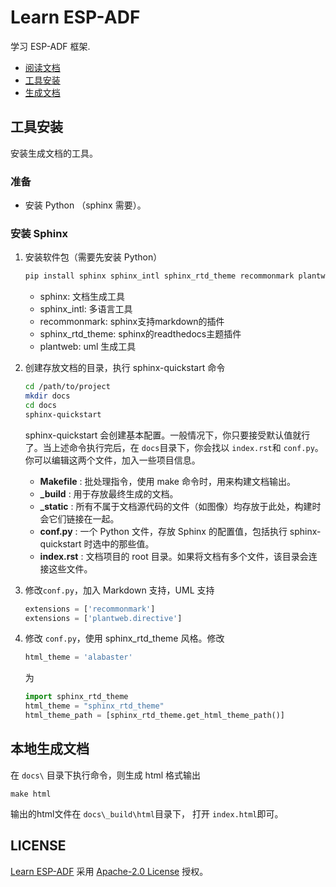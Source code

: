 # Learn ESP-ADF

学习 ESP-ADF 框架.

* [阅读文档](https://learn-esp-adf.readthedocs.org)
* [工具安装](#工具安装)
* [生成文档](#本地生成文档)

## 工具安装

安装生成文档的工具。

### 准备

* 安装 Python （sphinx 需要）。

<!-- 2. 安装 Java （sphinxcontrib-plantuml 需要）。

### 安装 Graphviz (Windows， for plantuml)

1. 从 <https://graphviz.org/_pages/Download/Download_windows.html> 下载 Graphviz 2.38 Stable Release 安装包。
2. 执行安装包。
3. 在 PATH 环境变量添加安装目录，例如: `C:\Program Files (x86)\Graphviz2.38\bin` 。
4. 在 cmd 命令行模式下， 执行 `dot -version` ，检查安装结果。 -->

### 安装 Sphinx

1. 安装软件包（需要先安装 Python）

    ```sh
    pip install sphinx sphinx_intl sphinx_rtd_theme recommonmark plantweb
    ```

    * sphinx: 文档生成工具
    * sphinx_intl: 多语言工具
    * recommonmark: sphinx支持markdown的插件
    * sphinx_rtd_theme: sphinx的readthedocs主题插件
    * plantweb: uml 生成工具

    <!-- # pip install sphinx sphinx_intl sphinx_rtd_theme recommonmark sphinxcontrib-plantuml -->
    <!-- **note**: 安装 sphinxcontrib-plantuml 时，会有一个错误提示 `attributeerror '_namespacepath' object has no attribute 'sort'`， 需要执行 `python -m pip install --upgrade pip setuptools wheel`。 -->

2. 创建存放文档的目录，执行 sphinx-quickstart 命令

    ```sh
    cd /path/to/project
    mkdir docs
    cd docs
    sphinx-quickstart
    ```

    sphinx-quickstart 会创建基本配置。一般情况下，你只要接受默认值就行了。当上述命令执行完后，在 ```docs```目录下，你会找以 ```index.rst```和 ```conf.py```。 你可以编辑这两个文件，加入一些项目信息。

    * **Makefile** : 批处理指令，使用 make 命令时，用来构建文档输出。
    * **_build** : 用于存放最终生成的文档。
    * **_static** : 所有不属于文档源代码的文件（如图像）均存放于此处，构建时会它们链接在一起。
    * **conf.py** : 一个 Python 文件，存放 Sphinx 的配置值，包括执行 sphinx-quickstart 时选中的那些值。
    * **index.rst** : 文档项目的 root 目录。如果将文档有多个文件，该目录会连接这些文件。

    <!-- 3. 从 <https://plantuml.com/zh/download> 下载 plantuml.xxx.jar。放到 `docs\tool\` 目录下，并执行`java -jar tool\plantuml.xxx.jar -version`检查安装结果。显示如下结果则安装正常：
        ```log
        PlantUML version 1.2020.15 (Sun Jun 28 19:39:45 CST 2020)
        (GPL source distribution)
        Java Runtime: OpenJDK Runtime Environment
        JVM: OpenJDK 64-Bit Server VM
        Default Encoding: MS950_HKSCS
        Language: zh
        Country: HK
        PLANTUML_LIMIT_SIZE: 4096
        Dot version: dot - graphviz version 2.38.0 (20140413.2041)
        Installation seems OK. File generation OK
        ``` -->

3. 修改```conf.py```，加入 Markdown 支持，UML 支持

    ```python
    extensions = ['recommonmark']
    extensions = ['plantweb.directive']
    ```

    <!-- 
    extensions = ['sphinx.ext.autodoc']
    #extensions = ['sphinxcontrib.plantuml']
    import os
    plantuml_relative_path_ = r'tool\plantuml.1.2020.15.jar'
    plantuml = 'java -jar ' + os.path.join(os.path.abspath(os.getcwd()), plantuml_relative_path_) -->

4. 修改 ```conf.py```，使用 sphinx_rtd_theme 风格。修改

    ```python
    html_theme = 'alabaster'
    ```

    为

    ```python
    import sphinx_rtd_theme
    html_theme = "sphinx_rtd_theme"
    html_theme_path = [sphinx_rtd_theme.get_html_theme_path()]
    ```

## 本地生成文档

在 `docs\` 目录下执行命令，则生成 html 格式输出

```shell
make html
```

输出的html文件在 ```docs\_build\html```目录下， 打开 ```index.html```即可。

## LICENSE

[Learn ESP-ADF](https://github.com/liangzhu2008/learn-esp-adf) 采用 [Apache-2.0 License](https://github.com/liangzhu2008/learn-esp-adf/blob/master/LICENSE) 授权。

 <!-- [ESP-IDF](https://github.com/espressif/esp-idf) 采用 [Apache-2.0 License](https://github.com/espressif/esp-idf/blob/master/LICENSE) 授权。 -->

<!-- [ESP-ADF](https://github.com/espressif/esp-adf) 采用 [ESPRESSIF MIT License](https://github.com/espressif/esp-adf/blob/master/LICENSE) 授权。 -->
